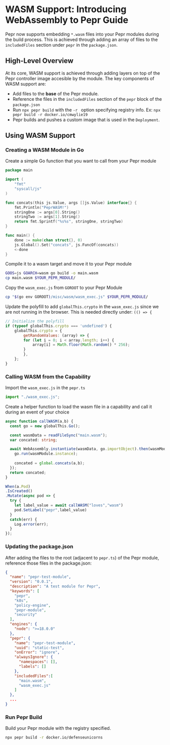 # WASM Support: Introducing WebAssembly to Pepr Guide

Pepr now supports embedding `*.wasm` files into your Pepr modules during the build process. This is achieved through adding an array of files to the `includedFiles` section under `pepr` in the `package.json`.

## High-Level Overview

At its core, WASM support is achieved through adding layers on top of the Pepr controller image accesible by the module. The key components of WASM support are:

- Add files to the **base** of the Pepr module.
- Reference the files in the `includedFiles` section of the `pepr` block of the `package.json` 
- Run `npx pepr build` with the `-r ` option specifying registry info. Ex: `npx pepr build -r docker.io/cmwylie19`
- Pepr builds and pushes a custom image that is used in the `Deployment`.

## Using WASM Support 

### Creating a WASM Module in Go

Create a simple Go function that you want to call from your Pepr module

```go
package main

import (
	"fmt"
	"syscall/js"
)

func concats(this js.Value, args []js.Value) interface{} {
    fmt.Println("PeprWASM!")
	stringOne := args[0].String()
	stringTwo := args[1].String()
	return fmt.Sprintf("%s%s", stringOne, stringTwo)
}

func main() {
	done := make(chan struct{}, 0)
	js.Global().Set("concats", js.FuncOf(concats))
	<-done
}
```

Compile it to a wasm target and move it to your Pepr module

```bash
GOOS=js GOARCH=wasm go build -o main.wasm
cp main.wasm $YOUR_PEPR_MODULE/
```

Copy the `wasm_exec.js` from `GOROOT` to your Pepr Module

```bash
cp "$(go env GOROOT)/misc/wasm/wasm_exec.js" $YOUR_PEPR_MODULE/
```

Update the polyfill to add `globalThis.crypto` in the `wasm_exec.js` since we are not running in the browser. This is needed directly under: `(() => {`


```javascript
// Initialize the polyfill
if (typeof globalThis.crypto === 'undefined') {
    globalThis.crypto = {
        getRandomValues: (array) => {
        for (let i = 0; i < array.length; i++) {
            array[i] = Math.floor(Math.random() * 256);
        }
        },
    };
}
```

### Calling WASM from the Capability

Import the `wasm_exec.js` in the `pepr.ts`

```javascript
import "./wasm_exec.js";
```

Create a helper function to load the wasm file in a capability and call it during an event of your choice

```typescript
async function callWASM(a,b) {
  const go = new globalThis.Go();

  const wasmData = readFileSync("main.wasm");
  var concated: string;

  await WebAssembly.instantiate(wasmData, go.importObject).then(wasmModule => {
    go.run(wasmModule.instance);
  
    concated = global.concats(a,b);
  });
  return concated;
}

When(a.Pod)
.IsCreated()
.Mutate(async pod => {
  try {
    let label_value = await callWASM("loves","wasm")
    pod.SetLabel("pepr",label_value)
  } 
  catch(err) {
    Log.error(err);
  }
});
```

### Updating the package.json

After adding the files to the root (adjacent to `pepr.ts`) of the Pepr module, reference those files in the package.json:

```json
{
  "name": "pepr-test-module",
  "version": "0.0.1",
  "description": "A test module for Pepr",
  "keywords": [
    "pepr",
    "k8s",
    "policy-engine",
    "pepr-module",
    "security"
  ],
  "engines": {
    "node": ">=18.0.0"
  },
  "pepr": {
    "name": "pepr-test-module",
    "uuid": "static-test",
    "onError": "ignore",
    "alwaysIgnore": {
      "namespaces": [],
      "labels": []
    },
    "includedFiles":[
      "main.wasm",
      "wasm_exec.js"
    ]
  },
  ...
}
```

### Run Pepr Build 

Build your Pepr module with the registry specified.

```bash
npx pepr build -r docker.io/defenseunicorns
```

